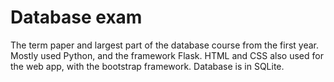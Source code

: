 # Database exam
The term paper and largest part of the database course from the first year. 
Mostly used Python, and the framework Flask. HTML and CSS also used for the web app, with the bootstrap framework.
Database is in SQLite. 

